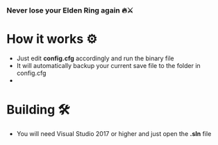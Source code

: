 ### Never lose your Elden Ring again 🔥⚔️

# How it works ⚙️
- Just edit <b>config.cfg</b> accordingly and run the binary file
- It will automatically backup your current save file to the folder in config.cfg
- 
# Building 🛠️
- You will need Visual Studio 2017 or higher and just open the <b>.sln</b> file
